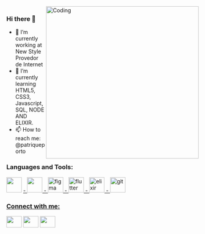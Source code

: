 <img align="right" alt="Coding" width="400" src="https://res.cloudinary.com/practicaldev/image/fetch/s--_AGrXPbv--/c_limit%2Cf_auto%2Cfl_progressive%2Cq_66%2Cw_880/https://res.cloudinary.com/practicaldev/image/fetch/s--sNXjzc6P--/c_limit%252Cf_auto%252Cfl_progressive%252Cq_66%252Cw_880/https://media1.tenor.com/images/0c34272909ee2a4db5606a014082312b/tenor.gif%253Fitemid%253D15828752">



### Hi there 👋

- 🔭 I’m currently working at New Style Provedor de Internet
- 🌱 I’m currently learning HTML5, CSS3, Javascript, SQL, NODE AND ELIXIR.
- 📫 How to reach me: @patriqueporto

<h3 align="left">Languages and Tools:</h3>
<p align="left">  
<img src="https://upload.wikimedia.org/wikipedia/commons/thumb/6/61/HTML5_logo_and_wordmark.svg/1024px-HTML5_logo_and_wordmark.svg.png" width="40" height="40"/> </a> <a href="https://www.linux.org/" target="_blank"> - <a height="40"/> </a>
<a href="https://www.w3schools.com/css/" target="_blank"> <img src="https://cdn.pixabay.com/photo/2017/08/05/11/16/logo-2582747_960_720.png" width="40" height="40"/> - </a> 
<a href="https://www.figma.com/" target="_blank"> <img src="https://cdn.pixabay.com/photo/2015/04/23/17/41/javascript-736400_960_720.png" alt="figma" width="40" height="40"/> - </a> <a href="https://flutter.dev" target="_blank"> <img src="https://upload.wikimedia.org/wikipedia/commons/thumb/d/d9/Node.js_logo.svg/1920px-Node.js_logo.svg.png" alt="flutter" width="40" height="40"/> - </a> </a> <a href="https://flutter.dev" target="_blank"> <img src="https://encrypted-tbn0.gstatic.com/images?q=tbn:ANd9GcQUJnsu0ZuHNj2yBBw8Hoi9Wed0zhncxUxrVSPiX7J2p6vFYAy5iGNACKM74_ockRCLLn0&usqp=CAU" alt="elixir" width="40" height="40"/> - </a> <a href="https://git-scm.com/" target="_blank"> <img src="https://www.vectorlogo.zone/logos/git-scm/git-scm-icon.svg" alt="git" width="40" height="40"/> </a> <a href="https://www.w3.org/html/" target="_blank">  </p>

<h3 align="left">Connect with me:</h3>
<p align="left">
<a href="seu link" target="https://www.facebook.com/patrique.porto/"><img align="center" src="https://cdn.jsdelivr.net/npm/simple-icons@3.0.1/icons/facebook.svg" alt="" height="30" width="40"/></a>
<a href="seu link" target="https://www.linkedin.com/in/patrique-pereira-porto-82b76610a/"><img align="center" src="https://cdn.jsdelivr.net/npm/simple-icons@3.0.1/icons/linkedin.svg" alt="" height="30" width="40" /></a>
<a href="seu link" target="https://www.instagram.com/patriqueporto/"><img align="center" src="https://cdn.jsdelivr.net/npm/simple-icons@3.0.1/icons/instagram.svg" alt="" height="30" width="40" /></a>
</p>
